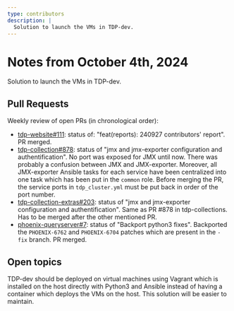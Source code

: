 ```yaml
---
type: contributors
description: |
  Solution to launch the VMs in TDP-dev.
---
```


# Notes from October 4th, 2024

Solution to launch the VMs in TDP-dev.

## Pull Requests

Weekly review of open PRs (in chronological order):

- [tdp-website#111](https://github.com/TOSIT-IO/tdp-website/pull/111): status of: "feat(reports): 240927 contributors' report". PR merged.
- [tdp-collection#878](https://github.com/TOSIT-IO/tdp-collection/pull/878): status of "jmx and jmx-exporter configuration and authentification". No port was exposed for JMX until now. There was probably a confusion between JMX and JMX-exporter. Moreover, all JMX-exporter Ansible tasks for each service have been centralized into one task which has been put in the `common` role. Before merging the PR, the service ports in `tdp_cluster.yml` must be put back in order of the port number.
- [tdp-collection-extras#203](https://github.com/TOSIT-IO/tdp-collection-extras/pull/203): status of "jmx and jmx-exporter configuration and authentification". Same as PR #878 in tdp-collections. Has to be merged after the other mentioned PR.
- [phoenix-queryserver#7](https://github.com/TOSIT-IO/phoenix-queryserver/pull/7): status of "Backport python3 fixes". Backported the `PHOENIX-6762` and `PHOENIX-6704` patches which are present in the `-fix` branch. PR merged.

## Open topics

TDP-dev should be deployed on virtual machines using Vagrant which is installed on the host directly with Python3 and Ansible instead of having a container which deploys the VMs on the host. This solution will be easier to maintain.
